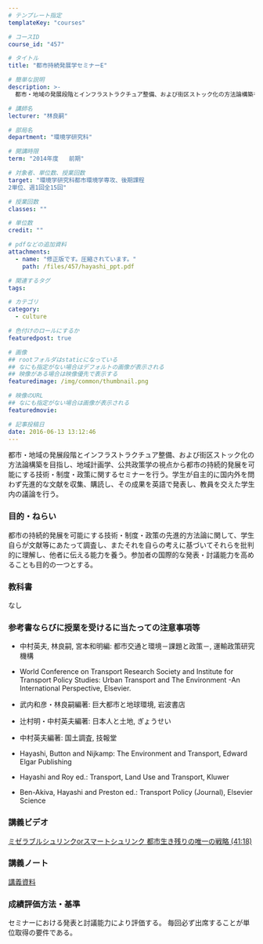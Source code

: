 ```yaml
---
# テンプレート指定
templateKey: "courses"

# コースID
course_id: "457"

# タイトル
title: "都市持続発展学セミナーE"

# 簡単な説明
description: >-
  都市・地域の発展段階とインフラストラクチュア整備、および街区ストック化の方法論構築を目指し、地域計画学、公共政策学の視点から都市の持続的発展を可能にする技術・制度・政策に関するセミナーを行う。学生が自...

# 講師名
lecturer: "林良嗣"

# 部局名
department: "環境学研究科"

# 開講時限
term: "2014年度	前期"

# 対象者、単位数、授業回数
target: "環境学研究科都市環境学専攻、後期課程
2単位、週1回全15回"

# 授業回数
classes: ""

# 単位数
credit: ""

# pdfなどの追加資料
attachments: 
  - name: "修正版です。圧縮されています。" 
    path: /files/457/hayashi_ppt.pdf

# 関連するタグ
tags:

# カテゴリ
category:
  - culture

# 色付けのロールにするか
featuredpost: true

# 画像
## rootフォルダはstaticになっている
## なにも指定がない場合はデフォルトの画像が表示される
## 映像がある場合は映像優先で表示する
featuredimage: /img/common/thumbnail.png

# 映像のURL
## なにも指定がない場合は画像が表示される
featuredmovie: 

# 記事投稿日
date: 2016-06-13 13:12:46
---
```


都市・地域の発展段階とインフラストラクチュア整備、および街区ストック化の方法論構築を目指し、地域計画学、公共政策学の視点から都市の持続的発展を可能にする技術・制度・政策に関するセミナーを行う。学生が自主的に国内外を問わず先進的な文献を収集、購読し、その成果を英語で発表し、教員を交えた学生内の議論を行う。



### 目的・ねらい


都市の持続的発展を可能にする技術・制度・政策の先進的方法論に関して、学生自らが文献等にあたって調査し、またそれを自らの考えに基づいてそれらを批判的に理解し、他者に伝える能力を養う。参加者の国際的な発表・討議能力を高めることも目的の一つとする。


### 教科書


なし


### 参考書ならびに授業を受けるに当たっての注意事項等



* 中村英夫, 林良嗣, 宮本和明編: 都市交通と環境－課題と政策－, 運輸政策研究機構

* World Conference on Transport Research Society and Institute for Transport Policy Studies: Urban Transport and The Environment -An International Perspective, Elsevier.

* 武内和彦・林良嗣編著: 巨大都市と地球環境, 岩波書店

* 辻村明・中村英夫編著: 日本人と土地, ぎょうせい

* 中村英夫編著: 国土調査, 技報堂

* Hayashi, Button and Nijkamp: The Environment and Transport, Edward Elgar Publishing

* Hayashi and Roy ed.: Transport, Land Use and Transport, Kluwer

* Ben-Akiva, Hayashi and Preston ed.: Transport Policy (Journal), Elsevier Science


### 講義ビデオ


[ミゼラブルシュリンクorスマートシュリンク 都市生き残りの唯一の戦略 (41:18)](https://nuvideo.media.nagoya-u.ac.jp/embed/969b3880680c2525219d326b94ff0e98b86840b2)


### 講義ノート


[講義資料](/files/457/hayashi_ppt.pdf) 


### 成績評価方法・基準


セミナーにおける発表と討議能力により評価する。 毎回必ず出席することが単位取得の要件である。
